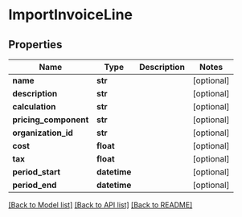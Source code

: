 # ImportInvoiceLine

## Properties
Name | Type | Description | Notes
------------ | ------------- | ------------- | -------------
**name** | **str** |  | [optional] 
**description** | **str** |  | [optional] 
**calculation** | **str** |  | [optional] 
**pricing_component** | **str** |  | [optional] 
**organization_id** | **str** |  | [optional] 
**cost** | **float** |  | [optional] 
**tax** | **float** |  | [optional] 
**period_start** | **datetime** |  | [optional] 
**period_end** | **datetime** |  | [optional] 

[[Back to Model list]](../README.md#documentation-for-models) [[Back to API list]](../README.md#documentation-for-api-endpoints) [[Back to README]](../README.md)

